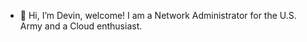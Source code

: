 - 👋 Hi, I’m Devin, welcome!
I am a Network Administrator for the U.S. Army and a Cloud enthusiast. 

